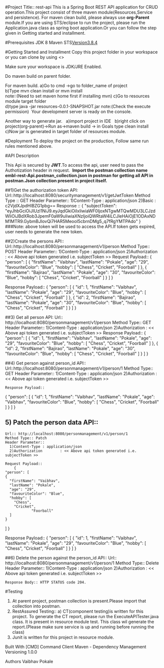 #Project Title:: rest-api
 This is a Spring Boot REST API application for CRUD operation.This project consist of three maven module(Resources,Service and persistence). For maven clean build, please always use **org-Parent** module.If you are using STS/eclipse to run the project, please run the Application.java class as spring boot application.Or you can follow the step given in Getting started and installment.

#Prerequisites
JDK 8
Maven
STS[Version3.8.4](optional)

#Getting Started and Installment
Copy this project folder in your workspace or you can clone by using <<URL>>

Make sure your workspace is JDK/JRE Enabled.

Do maven build on parent folder.

For maven build. 
a)Go to cmd ->go to folder_name of project\
b)Type mvn clean install or mvn install \
 note::(Need to set maven home first if installing mvn)
c)Go to resources module target folder \
d)type java -jar resources-0.0.1-SNAPSHOT.jar note:(Check the execute permission)&nbsp;
Your development server is ready on the console.

Another way to generate jar. &nbsp;
a)import project in IDE &nbsp;
b)right click on project(org-parent)->Run as->maven build -> in Goals type clean install &nbsp;
c)Now jar is generated in target folder of resources module.&nbsp;
 


#Deployment
To deploy the project on the production, Follow same run rules mentioned above.


#API Description

 This Api is secured by **JWT**.To access the api, user need to pass the Authotization header in request.&nbsp;
 **Import the postman collection name embl-rest-Api.postman_collection.json in postman for getting all API in postman.Json collection   present in project itself.** 
 

##1)Get the authorization token API:
  Url::http://localhost:8080/securitymanagement/v1/getJwtToken
  Method Type :: GET
  Header Parameter:: 
      1)Content-Type : application/json
	  2)Basic		 : c2VjdXJpdHlBZG1pbg==
  Response ::
       {
  "subjectToken": "eyJhbGciOiJIUzI1NiJ9.eyJqdGkiOiIxIiwiaWF0IjoxNTgwMTQwMDU3LCJzdWIiOiJBdXRob3JpemF0aW9uIiwiaXNzIjoiQWRtaW4iLCJleHAiOjE1ODAxNDM1MTR9.GybmBJIovQi7HAR5MeooI5cbrnDMg5_q7fRgYMTPAdo"
      }
  ###Note: above token will be used to access the API.If token gets expired, user needs to generate the new token.

##2)Create the persons API::
  Url::http://localhost:8080/personmanagement/v1/person
  Method Type:: POST
  Header Parameter:: 
      1)Content-Type : application/json
	  2)Authorization		 : << Above api token generated i.e. subjectToken >>
  Request Payload:: 
     {
	"person": [
    {
      "firstName": "Vaibhav",
      "lastName": "Pokale",
      "age": "29",
      "favouriteColor": "Blue",
      "hobby": [
        "Chess",
        "Cricket",
				"Foorball"
      ]
		},
		{
      "firstName": "Bajirao",
      "lastName": "Pokale",
      "age": "30",
      "favouriteColor": "Blue",
      "hobby": [
        "Chess",
        "Cricket",
				"Foorball"
			]
		}
	]
	}
  
   Response Payload:: 
      {
  "person": [
    {
      "id": 1,
      "firstName": "Vaibhav",
      "lastName": "Pokale",
      "age": "29",
      "favouriteColor": "Blue",
      "hobby": [
        "Chess",
        "Cricket",
        "Foorball"
      ]
    },
    {
      "id": 2,
      "firstName": "Bajirao",
      "lastName": "Pokale",
      "age": "30",
      "favouriteColor": "Blue",
      "hobby": [
        "Chess",
        "Cricket",
        "Foorball"
				]
		}
	]
	}

##3) Get all person API:
   Url::  http://localhost:8080/personmanagement/v1/person
   Method Type:: GET
   Header Parameter:: 
      1)Content-Type : application/json
	  2)Authorization		 : << Above api token generated i.e. subjectToken >>
   Response Payload::
     {
  "person": [
    {
      "id": 1,
      "firstName": "Vaibhav",
      "lastName": "Pokale",
      "age": "29",
      "favouriteColor": "Blue",
      "hobby": [
        "Chess",
        "Cricket",
        "Foorball"
      ]
    },
    {
      "id": 2,
      "firstName": "Bajirao",
      "lastName": "Pokale",
      "age": "30",
      "favouriteColor": "Blue",
      "hobby": [
        "Chess",
        "Cricket",
        "Foorball"
				]
		}
	]
	}
	
##4) Get person against person_id API::	
    Url::http://localhost:8080/personmanagement/v1/person/1
	Method Type:: GET
    Header Parameter:: 
      1)Content-Type : application/json
	  2)Authorization		 : << Above api token generated i.e. subjectToken >>
    
	Response Payload::
   {
  "person": [
    {
      "id": 1,
      "firstName": "Vaibhav",
      "lastName": "Pokale",
      "age": "Vaibhav",
      "favouriteColor": "Blue",
      "hobby": [
        "Chess",
        "Cricket",
        "Foorball"
			]
		}
	]
	}

## 5) Patch the person data API::
    Url:: http://localhost:8080/personmanagement/v1/person/1
	Method Type:: Patch
    Header Parameter:: 
      1)Content-Type : application/json
	  2)Authorization		 : << Above api token generated i.e. subjectToken >>
	
	Request Payload::
		{
	"person": [
    {
      "firstName": "Vaibhav",
      "lastName": "Pokale",
      "age": "29",
      "favouriteColor": "Blue",
      "hobby": [
        "Chess",
        "Cricket",
				"Foorball"
      ]
    }
  ]
  }
  
  Response Payload:: 
  {
  "person": [
    {
      "id": 1,
      "firstName": "Vaibhav",
      "lastName": "Pokale",
      "age": "29",
      "favouriteColor": "Blue",
      "hobby": [
        "Chess",
        "Cricket",
        "Foorball"
      ]
    }
  ]
}

##6) Delete the person against the person_id API::
    Url:: http://localhost:8080/personmanagement/v1/person/1
	Method Type:: Delete
    Header Parameter:: 
      1)Content-Type : application/json
	  2)Authorization		 : << Above api token generated i.e. subjectToken >>
	
	Response Body:: HTTP STATUS code 204.

#Testing
 1) At parent project, postman collection is present.Please import that collection into postman.
 2) RestAssured Testing::
    a) CT(component testing)is written for this project. To generate the CT report, please run the ExecuteAPITester.java class. It is present in resource module test. This class wil generate the report.(Please make sure service is up and running before running the class)
 3) Junit is written for this project in resource module.	
	   

Built With
[CMD] Command Client
Maven - Dependency Management
Versioning
1.0.0

Authors
Vaibhav Pokale
